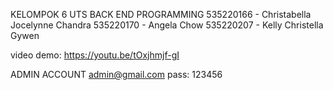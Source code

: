 KELOMPOK 6 UTS BACK END PROGRAMMING
535220166 - Christabella Jocelynne Chandra 
535220170 - Angela Chow
535220207 - Kelly Christella Gywen

video demo: https://youtu.be/tOxjhmjf-gI 

ADMIN ACCOUNT
admin@gmail.com
pass: 123456
